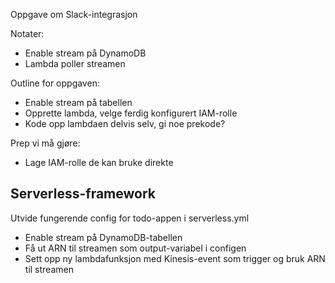 Oppgave om Slack-integrasjon

Notater:

- Enable stream på DynamoDB
- Lambda poller streamen


Outline for oppgaven:
- Enable stream på tabellen
- Opprette lambda, velge ferdig konfigurert IAM-rolle
- Kode opp lambdaen delvis selv, gi noe prekode?

Prep vi må gjøre:
- Lage IAM-rolle de kan bruke direkte


## Serverless-framework

Utvide fungerende config for todo-appen i serverless.yml

- Enable stream på DynamoDB-tabellen
- Få ut ARN til streamen som output-variabel i configen
- Sett opp ny lambdafunksjon med Kinesis-event som trigger og bruk ARN til streamen

